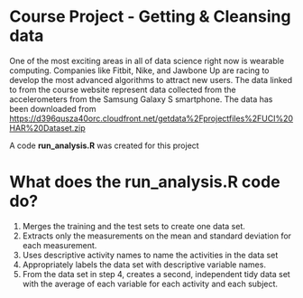 # Course Project - Getting & Cleansing data
One of the most exciting areas in all of data science right now is wearable computing. Companies like Fitbit, Nike, and Jawbone Up are racing to develop the most advanced algorithms to attract new users. The data linked to from the course website represent data collected from the accelerometers from the Samsung Galaxy S smartphone. The data has been downloaded from https://d396qusza40orc.cloudfront.net/getdata%2Fprojectfiles%2FUCI%20HAR%20Dataset.zip 

A code **run_analysis.R** was created for this project

# What does the run_analysis.R code do?
1. Merges the training and the test sets to create one data set.
2. Extracts only the measurements on the mean and standard deviation for each measurement. 
3. Uses descriptive activity names to name the activities in the data set
4. Appropriately labels the data set with descriptive variable names. 
5. From the data set in step 4, creates a second, independent tidy data set with the average of each variable for each activity and each subject.